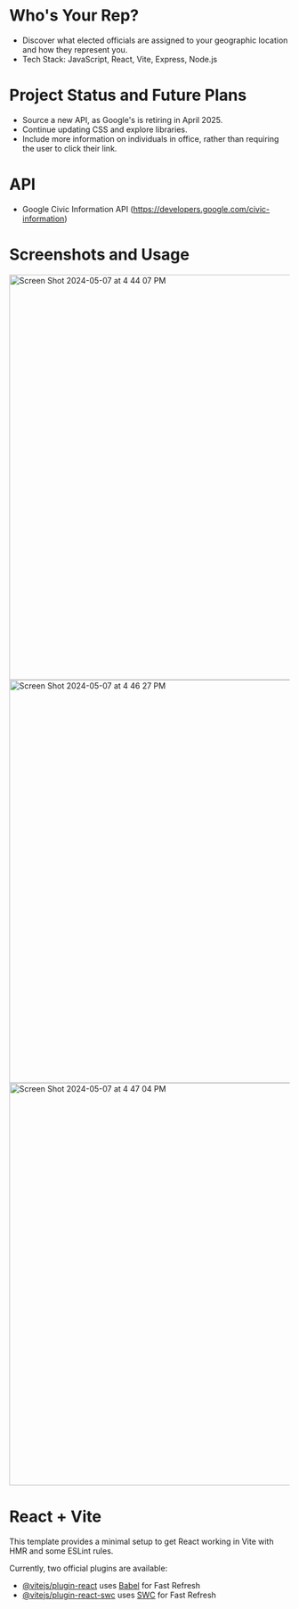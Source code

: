 # Who's Your Rep?

- Discover what elected officials are assigned to your geographic location and how they represent you.
- Tech Stack: JavaScript, React, Vite, Express, Node.js

# Project Status and Future Plans
- Source a new API, as Google's is retiring in April 2025.
- Continue updating CSS and explore libraries.
- Include more information on individuals in office, rather than requiring the user to click their link. 

# API
- Google Civic Information API (https://developers.google.com/civic-information)

# Screenshots and Usage
<img width="727" alt="Screen Shot 2024-05-07 at 4 44 07 PM" src="https://github.com/arandel1/whos-your-rep/assets/153019400/cb5ca086-b722-4c28-9c97-fcac3c08893d">
<img width="723" alt="Screen Shot 2024-05-07 at 4 46 27 PM" src="https://github.com/arandel1/whos-your-rep/assets/153019400/96f01773-ebaf-45e8-a744-c2f5c14a8596">
<img width="722" alt="Screen Shot 2024-05-07 at 4 47 04 PM" src="https://github.com/arandel1/whos-your-rep/assets/153019400/e8b8d96b-aebc-4e8c-8b4f-a4d5e82cc0fd">

# React + Vite

This template provides a minimal setup to get React working in Vite with HMR and some ESLint rules.

Currently, two official plugins are available:

- [@vitejs/plugin-react](https://github.com/vitejs/vite-plugin-react/blob/main/packages/plugin-react/README.md) uses [Babel](https://babeljs.io/) for Fast Refresh
- [@vitejs/plugin-react-swc](https://github.com/vitejs/vite-plugin-react-swc) uses [SWC](https://swc.rs/) for Fast Refresh
